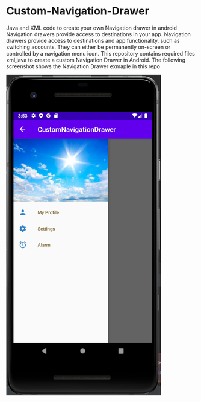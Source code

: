 # Custom-Navigation-Drawer
Java and XML code to create your own Navigation drawer in android
Navigation drawers provide access to destinations in your app.
Navigation drawers provide access to destinations and app functionality, such as switching accounts.
They can either be permanently on-screen or controlled by a navigation menu icon.
This repository contains required files xml,java to create a custom Navigation Drawer in Android.
The following screenshot shows the Navigation Drawer exmaple in this repo

![](https://github.com/niyantha23/Custom-Navigation-Drawer/blob/master/final%20sc.png)
